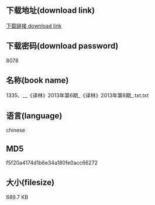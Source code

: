## 下载地址(download link)
[下载链接 download link](https://tutu365.netlify.app/?s=1335%E3%80%81__%E3%80%8A%E8%AF%91%E6%9E%97%E3%80%8B2013%E5%B9%B4%E7%AC%AC6%E6%9C%9F_%E3%80%8A%E8%AF%91%E6%9E%97%E3%80%8B2013%E5%B9%B4%E7%AC%AC6%E6%9C%9F_.txt)

## 下载密码(download password)
8078

## 名称(book name)
1335、__《译林》2013年第6期_《译林》2013年第6期_.txt.txt

## 语言(language)
chinese

## MD5
f5f20a4174d1b6e34a180fe0acc66272

## 大小(filesize)
689.7 KB
